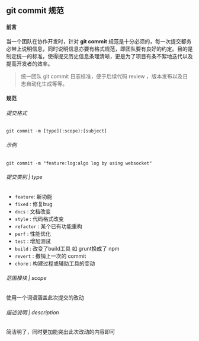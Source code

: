 ## git commit 规范

#### 前言

当一个团队在协作开发时，针对 **git commit** 规范是十分必须的，每一次提交都务必带上说明信息，同时说明信息亦要有格式规范，即团队要有良好的约定。目的是制定统一的标准，使得提交历史信息条理清晰，更是为了项目有条不絮地迭代以及提高开发者的效率。

>  统一团队 git commit 日志标准，便于后续代码 review ，版本发布以及日志自动化生成等等。

#### 规范

###### 提交格式

```shell
git commit -m [type](:scope):[subject]
```



###### 示例

```shell
git commit -m "feature:log:algo log by using websocket"
```



###### 提交类别 | type

- `feature`: 新功能
- `fixed` : 修复bug
- `docs` : 文档改变
- `style` : 代码格式改变
- `refactor` : 某个已有功能重构
- `perf` : 性能优化
- `test` : 增加测试
- `build` : 改变了build工具 如 grunt换成了 npm
- `revert` : 撤销上一次的 commit
- `chore` : 构建过程或辅助工具的变动



###### 范围模块 | scope

使用一个词语涵盖此次提交的改动



###### 描述说明 | description

简洁明了，同时更加能突出此次改动的内容即可